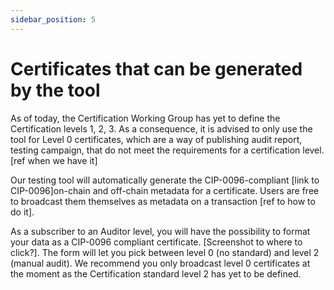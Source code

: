 ```yaml
---
sidebar_position: 5
---
```


# Certificates that can be generated by the tool

As of today, the Certification Working Group has yet to define the Certification levels 1, 2, 3. As a consequence, it is advised to only use the tool for Level 0 certificates, which are a way of publishing audit report, testing campaign, that do not meet the requirements for a certification level. [ref when we have it]

Our testing tool will automatically generate the CIP-0096-compliant [link to CIP-0096]on-chain and off-chain metadata for a certificate. Users are free to broadcast them themselves as metadata on a transaction [ref to how to do it].

As a subscriber to an Auditor level, you will have the possibility to format your data as a CIP-0096 compliant certificate. [Screenshot to where to click?]. The form will let you pick between level 0 (no standard) and level 2 (manual audit). We recommend you only broadcast level 0 certificates at the moment as the Certification standard level 2 has yet to be defined.
